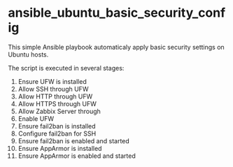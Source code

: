 # ansible_ubuntu_basic_security_config
This simple Ansible playbook automaticaly apply basic security settings on Ubuntu hosts.

The script is executed in several stages:

1) Ensure UFW is installed
2) Allow SSH through UFW
3) Allow HTTP through UFW
4) Allow HTTPS through UFW
5) Allow Zabbix Server through
6) Enable UFW
7) Ensure fail2ban is installed
8) Configure fail2ban for SSH
9) Ensure fail2ban is enabled and started
10) Ensure AppArmor is installed
11) Ensure AppArmor is enabled and started 
